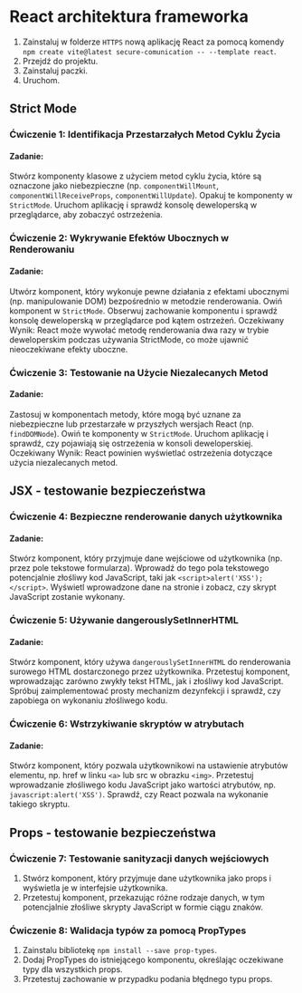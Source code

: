 # React architektura frameworka 
1. Zainstaluj w folderze `HTTPS` nową aplikację React za pomocą komendy `npm create vite@latest secure-comunication -- --template react`.
2. Przejdź do projektu.
3. Zainstaluj paczki.
4. Uruchom.

## Strict Mode

### Ćwiczenie 1: Identifikacja Przestarzałych Metod Cyklu Życia

#### Zadanie:

Stwórz komponenty klasowe z użyciem metod cyklu życia, które są oznaczone jako niebezpieczne (np. `componentWillMount`, `componentWillReceiveProps`, `componentWillUpdate`).
Opakuj te komponenty w `StrictMode`.
Uruchom aplikację i sprawdź konsolę deweloperską w przeglądarce, aby zobaczyć ostrzeżenia.

### Ćwiczenie 2: Wykrywanie Efektów Ubocznych w Renderowaniu

#### Zadanie:

Utwórz komponent, który wykonuje pewne działania z efektami ubocznymi (np. manipulowanie DOM) bezpośrednio w metodzie renderowania.
Owiń komponent w `StrictMode`.
Obserwuj zachowanie komponentu i sprawdź konsolę deweloperską w przeglądarce pod kątem ostrzeżeń.
Oczekiwany Wynik: React może wywołać metodę renderowania dwa razy w trybie deweloperskim podczas używania StrictMode, co może ujawnić nieoczekiwane efekty uboczne.

### Ćwiczenie 3: Testowanie na Użycie Niezalecanych Metod
#### Zadanie:

Zastosuj w komponentach metody, które mogą być uznane za niebezpieczne lub przestarzałe w przyszłych wersjach React (np. `findDOMNode`).
Owiń te komponenty w `StrictMode`.
Uruchom aplikację i sprawdź, czy pojawiają się ostrzeżenia w konsoli deweloperskiej.
Oczekiwany Wynik: React powinien wyświetlać ostrzeżenia dotyczące użycia niezalecanych metod.


## JSX - testowanie bezpieczeństwa

### Ćwiczenie 4: Bezpieczne renderowanie danych użytkownika

#### Zadanie:

Stwórz komponent, który przyjmuje dane wejściowe od użytkownika (np. przez pole tekstowe formularza).
Wprowadź do tego pola tekstowego potencjalnie złośliwy kod JavaScript, taki jak `<script>alert('XSS');</script>`.
Wyświetl wprowadzone dane na stronie i zobacz, czy skrypt JavaScript zostanie wykonany.

### Ćwiczenie 5: Używanie dangerouslySetInnerHTML

#### Zadanie:

Stwórz komponent, który używa `dangerouslySetInnerHTML` do renderowania surowego HTML dostarczonego przez użytkownika.
Przetestuj komponent, wprowadzając zarówno zwykły tekst HTML, jak i złośliwy kod JavaScript.
Spróbuj zaimplementować prosty mechanizm dezynfekcji i sprawdź, czy zapobiega on wykonaniu złośliwego kodu.

### Ćwiczenie 6: Wstrzykiwanie skryptów w atrybutach

#### Zadanie:

Stwórz komponent, który pozwala użytkownikowi na ustawienie atrybutów elementu, np. href w linku `<a>` lub src w obrazku `<img>`.
Przetestuj wprowadzanie złośliwego kodu JavaScript jako wartości atrybutów, np. `javascript:alert('XSS')`.
Sprawdź, czy React pozwala na wykonanie takiego skryptu.

## Props - testowanie bezpieczeństwa

### Ćwiczenie 7: Testowanie sanityzacji danych wejściowych

1. Stwórz komponent, który przyjmuje dane użytkownika jako props i wyświetla je w interfejsie użytkownika.
1. Przetestuj komponent, przekazując różne rodzaje danych, w tym potencjalnie złośliwe skrypty JavaScript w formie ciągu znaków.

### Ćwiczenie 8: Walidacja typów za pomocą PropTypes

1. Zainstalu bibliotekę `npm install --save prop-types`.
1. Dodaj PropTypes do istniejącego komponentu, określając oczekiwane typy dla wszystkich props.
1. Przetestuj zachowanie w przypadku podania błędnego typu props. 